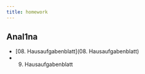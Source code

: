 ```yaml
---
title: homework
---
```


## Anal1na
- [08. Hausaufgabenblatt](08. Hausaufgabenblatt)
- 09. Hausaufgabenblatt

